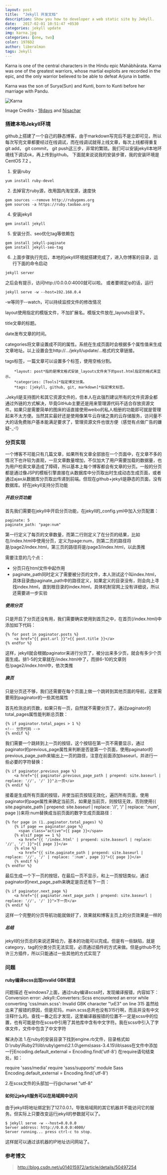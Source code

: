 ```yaml
---
layout: post
title:  "Jekyll 开发文档"
description: Show you how to developer a web static site by Jekyll. 
date:   2017-02-01 10:51:47 +0530
categories: jekyll update
img: karna.jpg
categories: [one, two]
color: 1976D2
author: liberalman
tags: Jekyll 
---
```

Karna is one of the central characters in the Hindu epic Mahābhārata. Karna was one of the greatest warriors, whose martial exploits are recorded in the epic, and the only warrior believed to be able to defeat Arjuna in battle.

Karna was the son of Surya(Sun) and Kunti, born to Kunti before her marriage with Pandu.

![Karna]({{site.baseurl}}/images/karna-2.jpg)


Image Credits - [18days](https://www.youtube.com/watch?v=kyHFBybC3RI) and [Nisachar](http://nisachar.deviantart.com/gallery/37429163/18-Days) 


### 搭建本地Jekyll环境
github上搭建了一个自己的静态博客，由于markdown写完后不是立即可见，所以每次写完文章都要经过在线调试，而在线调试就得上线文章，每次上线都得重复git add， git commit， git push这三步，非常的繁琐。我们可以安装jekyll本地环境线下调试ok，再上传到github。
下面就来说说我的安装步骤，我的安装环境是CentOS 7.2 。

1. 安装ruby

```
yum install ruby-devel
```

2. 去掉官方ruby源，改用国内淘宝源，速度快

```
gem sources --remove http://rubygems.org
gem sources -a https://ruby.taobao.org
```

4. 安装jekyll

```
gem install jekyll
```

5. 安装分页、seo优化tag等依赖包

```
gem install jekyll-paginate
gem install jekyll-seo-tag
```

6. 上面步骤执行完后，本地的jekyll环境就搭建完成了，进入你博客的目录，运行下面的命令启动

```
jekyll server
```

之后会有提示，访问http://0.0.0.0:4000就可以啦。
或者要绑定ip的话，运行

```
jekyll serve -w --host=192.168.0.4
```

-w等同于--watch，可以持续监控文件的修改情况

layout使用指定的模版文件，不加扩展名。模版文件放在_layouts目录下。

title文章的标题。

date发布文章的时间。

categories将文章设置成不同的属性。系统在生成页面时会根据多个属性值来生成文章地址。以上设置会生http://.../jekyll/update/...格式的文章链接。

tags标签，一篇文章可以设置多个标签，使用空格分割。

        *layout: post*指的是博文格式安装_layouts文件夹下的post.html指定的格式来显示。 
        *categories: [Tools]*指定博文分类。 
        *tags: [jekyll, github, git, markdown]*指定博文标签。


.Jekyll是支持图片和其它资源文件的，但本人在此强烈建议所有的文件资源全都通过外链的方式解决，毕竟GitHub主要还是用来管理源代码不适合存放资源文件。如果只是需要简单的图床的话直接使用weibo的私人相册的功能即可就是管理起来不太方便。当然其实最好还是使用像某牛云存储之类的云存储服务，访问量不大的话免费账户基本能满足要求了，管理资源文件也很方便（感觉有点做广告的嫌疑-_-!）


### 分页实现

一个博客不可能只有几篇文章，如果所有文章全部放在一个页面中，在文章不多的情况下也许较为直观，一旦文章数量增加，不仅加大了用户需要加载的数据量，也为用户检索文章造成了障碍，所以基本上每个博客都会有文章的分页。一般的分页都是通过像JSP的模板引擎直接在从数据库中分页取出时生成动态生成页面，或者通过ajax从数据库分页取出传递到前端。但现在github+jekyll是静态的页面，没有数据库。好在jekyll支持分页功能

##### 开启分页功能
首先我们需要在jekyll中开启分页功能，在jekyll的_config.yml中加入分页配置：

```
paginate: 5
paginate_path: "page:num"
```

第一行定义了每页的文章数量，而第二行则定义了在分页的结果，比如在/index.html中使用分页，定义为page:num，则第二页的路径将是/page2/index.html，第三页的路径将是/page3/index.html，以此类推

需要注意的几个点：

- 分页只在html文件中起作用
- paginate_path同时定义了需要被分页的文件，本人测试这个叫index.html，具体目录由paginate_path中的路径定义，如果定义的目录没有，则会向上寻找index.html，直到根目录的index.html，具体机制官网上没有详细说，所以还需要进一步实验

##### 使用分页
只是开启了分页还没有用，我们需要确实使用到首页之中，在首页(/index.html)中添加如下代码：

```
{% for post in paginator.posts %}
    <a href="{{ post.url }}">{{ post.title }}</a>
{% endfor %}
```

这样，jekyll就会根据paginator来进行分页了，被分出来多少页，就会有多少个页面生成。排1-5的文章就在/index.html中了，而排6-10的文章则在/page2/index.html中，依次类推

##### 换页
只是分页还不够，我们还需要在每个页面上做一个跳转到其他页面的导航，这里需要用到paginator的一些其他属性

首先检测总的页数，如果只有一页，自然就不需要分页了。通过paginator的total_pages属性能判断总页数：

```
{% if paginator.total_pages > 1 %}
<!-- 分页代码 -->
{% endif %}
```

我们需要一个跳转到上一页的按钮，这个按钮在第一页不需要显示，通过paginator的previous_page属性来判断是否是第一个页面，使用paginator的previous_page_path来输出上一页的路径，注意在前面添加baseurl，并进行一些必要的字符替换：

```
{% if paginator.previous_page %}
    <a href="{{ paginator.previous_page_path | prepend: site.baseurl | replace: '//', '/' }}"上一页</a>
{% endif %}
```

接着是生成所有页面的按钮，并使当前页按钮无效化，遍历所有页面，使用paginator的page属性来确定当前页，如果是当前页，则按钮无效，否则使用{{ site.paginate_path | prepend: site.baseurl | replace: '//', '/' | replace: ':num', page }}来将:num替换成当前页面的数字生成页面路径：

```
{% for page in (1..paginator.total_pages) %}
    {% if page == paginator.page %}
      <span class="active">{{ page }}</span>
    {% elsif page == 1 %}
      <a href="{{ '/index.html' | prepend: site.baseurl | replace: '//', '/' }}">{{ page }}</a>
    {% else %}
      <a href="{{ site.paginate_path | prepend: site.baseurl | replace: '//', '/' | replace: ':num', page }}">{{ page }}</a>
    {% endif %}
{% endfor %}
```

最后生成一个下一页的按钮，在最后一页不显示，和上一页按钮类似，通过paginator的next_page_path来确定是否还有下一页：

```
{% if paginator.next_page %}
    <a href="{{ paginator.next_page_path | prepend: site.baseurl | replace: '//', '/' }}">下一页</a>
{% endif %}
```

这样一个完整的分页导航功能就做好了，效果就和博客主页上的分页效果是一样的

##### 总结
jekyll的分页总的来说还算给力，基本的功能可以完成。但是有一些缺陷，就是category，tag的分类分页无法实现，必须通过插件的方式来做。但是github不允许三方插件，所以只能通过一些其他的方式实现了


### 问题
#### ruby编译scss出现invalid GBK错误
问题描述
在windows7上面，通过ruby编译scss时，发现编译报错，内容如下：
Conversion error: Jekyll::Converters::Scss encountered an error while converting 'css/main.scss':
                         Invalid GBK character "\xE3" on line 315
虽然给出来了报错的原因，但是尼玛，main.scss总共也没有315行啊，而且并没有中文注释什么的。查找一番之后才发现，这里编译器报错的位置不一定是scss中的位置，也有可能是你在scss中引用了其他库中含有中文字符。我在scss中引入了字体文件，文件中包含了中文字符

解决办法
1.在ruby的安装目录下找到engine.rb文件，目录格式如D:\ruby\Ruby21\lib\ruby\gems\2.1.0\gems\sass-3.4.15\lib\sass在文件中添加一行Encoding.default_external = Encoding.find('utf-8')
在require语句结束处，如：

require 'sass/media'
require 'sass/supports'
module Sass   
Encoding.default_external = Encoding.find('utf-8')

2.在scss文件的头部加一行@charset "utf-8"

#### 如何让jekyll服务可以在局域网中访问
由于jekyll将地址绑定到了127.0.0.1，导致局域网的其它机器并不能访问它的服务。但实际上只要改变运行jekyll的参数就可以了。

```
$ jekyll serve -w --host=0.0.0.0
Server address: http://0.0.0.0:4000/
Server running... press ctrl-c to stop.
```

这样就可以通过该机器的IP地址访问网站了。




### 参考博文
> http://blog.csdn.net/u014015972/article/details/50497254
